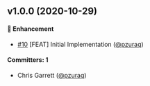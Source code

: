 ## v1.0.0 (2020-10-29)

#### :rocket: Enhancement
* [#10](https://github.com/pzuraq/ember-could-get-used-to-this/pull/10) [FEAT] Initial Implementation ([@pzuraq](https://github.com/pzuraq))

#### Committers: 1
- Chris Garrett ([@pzuraq](https://github.com/pzuraq))

